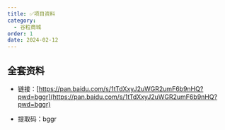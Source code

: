 ```yaml
---
title: ✅项目资料
category:
  - 谷粒商城
order: 1
date: 2024-02-12
---
```


<!-- more -->

## 全套资料

- 链接：[https://pan.baidu.com/s/1tTdXxyJ2uWGR2umF6b9nHQ?pwd=bggr](https://pan.baidu.com/s/1tTdXxyJ2uWGR2umF6b9nHQ?pwd=bggr) 

- 提取码：bggr


